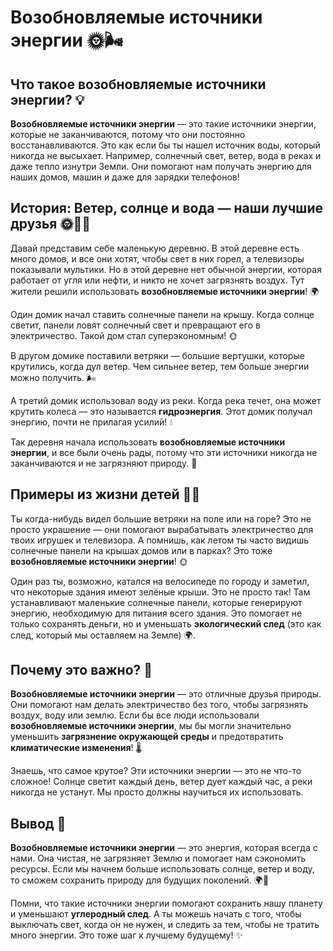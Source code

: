 # Возобновляемые источники энергии 🌞🌬️

## Что такое **возобновляемые источники энергии**? 💡

**Возобновляемые источники энергии** — это такие источники энергии, которые не заканчиваются, потому что они постоянно восстанавливаются. Это как если бы ты нашел источник воды, который никогда не высыхает. Например, солнечный свет, ветер, вода в реках и даже тепло изнутри Земли. Они помогают нам получать энергию для наших домов, машин и даже для зарядки телефонов!

## История: Ветер, солнце и вода — наши лучшие друзья 🌞💨💧

Давай представим себе маленькую деревню. В этой деревне есть много домов, и все они хотят, чтобы свет в них горел, а телевизоры показывали мультики. Но в этой деревне нет обычной энергии, которая работает от угля или нефти, и никто не хочет загрязнять воздух. Тут жители решили использовать **возобновляемые источники энергии**! 🌍

Один домик начал ставить солнечные панели на крышу. Когда солнце светит, панели ловят солнечный свет и превращают его в электричество. Такой дом стал суперэкономным! 🌞

В другом домике поставили ветряки — большие вертушки, которые крутились, когда дул ветер. Чем сильнее ветер, тем больше энергии можно получить. 🌬️

А третий домик использовал воду из реки. Когда река течет, она может крутить колеса — это называется **гидроэнергия**. Этот домик получал энергию, почти не прилагая усилий! 💧

Так деревня начала использовать **возобновляемые источники энергии**, и все были очень рады, потому что эти источники никогда не заканчиваются и не загрязняют природу. 🌱

## Примеры из жизни детей 🏡🎒

Ты когда-нибудь видел большие ветряки на поле или на горе? Это не просто украшение — они помогают вырабатывать электричество для твоих игрушек и телевизора. А помнишь, как летом ты часто видишь солнечные панели на крышах домов или в парках? Это тоже **возобновляемые источники энергии**! 🌞

Один раз ты, возможно, катался на велосипеде по городу и заметил, что некоторые здания имеют зелёные крыши. Это не просто так! Там устанавливают маленькие солнечные панели, которые генерируют энергию, необходимую для питания всего здания. Это помогает не только сохранять деньги, но и уменьшать **экологический след** (это как след, который мы оставляем на Земле) 🌍.

## Почему это важно? 🌱

**Возобновляемые источники энергии** — это отличные друзья природы. Они помогают нам делать электричество без того, чтобы загрязнять воздух, воду или землю. Если бы все люди использовали **возобновляемые источники энергии**, мы бы могли значительно уменьшить **загрязнение окружающей среды** и предотвратить **климатические изменения**! 🌡️

Знаешь, что самое крутое? Эти источники энергии — это не что-то сложное! Солнце светит каждый день, ветер дует каждый час, а реки никогда не устанут. Мы просто должны научиться их использовать.

## Вывод 🧠

**Возобновляемые источники энергии** — это энергия, которая всегда с нами. Она чистая, не загрязняет Землю и помогает нам сэкономить ресурсы. Если мы начнем больше использовать солнце, ветер и воду, то сможем сохранить природу для будущих поколений. 🌍💚

Помни, что такие источники энергии помогают сохранить нашу планету и уменьшают **углеродный след**. А ты можешь начать с того, чтобы выключать свет, когда он не нужен, и следить за тем, чтобы не тратить много энергии. Это тоже шаг к лучшему будущему! ✨

